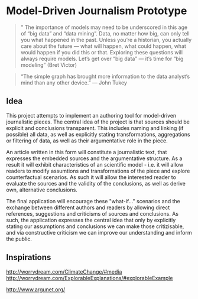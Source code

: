 # Model-Driven Journalism Prototype

> " The importance of models may need to be underscored in this age of “big data” and “data mining”. Data, no matter how big, can only tell you what happened in the past. Unless you’re a historian, you actually care about the future — what will happen, what could happen, what would happen if you did this or that. Exploring these questions will always require models. Let’s get over “big data” — it’s time for “big modeling” (Bret Victor)

> “The simple graph has brought more information to the data analyst’s mind than any other device.” — John Tukey

## Idea

This project attempts to implement an authoring tool for model-driven journalistic pieces. The central idea of the project is that sources should be explicit and conclusions transparent. This includes naming and linking (if possible) all data, as well as explicitly stating transformations, aggregations or filtering of data, as well as their argumentative role in the piece.

An article written in this form will constitute a journalistic text, that expresses the embedded sources and the argumentative structure. As a result it will exhibit characteristics of an scientific model - i.e. it will allow readers to modify assumtions and transformations of the piece and explore counterfactual scenarios. As such it will allow the interested reader to evaluate the sources and the validity of the conclusions, as well as derive own, alternative conclusions.

The final application will encourage these "what-if..." scenarios and the exchange between different authors and readers by allowing direct references, suggestions and criticisms of sources and conclusions. As such, the application expresses the central idea that only by explicitly stating our assumptions and conclusions we can make those critizisable, and via constructive criticism we can improve our understanding and inform the public. 

## Inspirations

http://worrydream.com/ClimateChange/#media
http://worrydream.com/ExplorableExplanations/#explorableExample

http://www.argunet.org/
